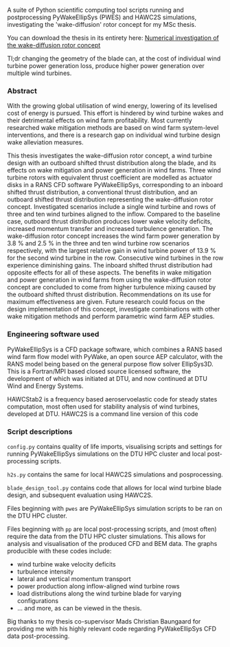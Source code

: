 A suite of Python scientific computing tool scripts running and postprocessing PyWakeEllipSys (PWES) and HAWC2S simulations, investigating the 'wake-diffusion' rotor concept for my MSc thesis. 

You can download the thesis in its entirety here: [Numerical investigation of the wake-diffusion rotor concept](http://resolver.tudelft.nl/uuid:f4a34434-a186-4127-aedd-d9d8f5e62c2a)


Tl;dr changing the geometry of the blade can, at the cost of individual wind turbine power generation loss, produce higher power generation over multiple wind turbines.

### Abstract
With the growing global utilisation of wind energy, lowering of its levelised cost of energy is pursued. This effort is hindered by wind turbine wakes and their detrimental effects on wind farm profitability. Most currently researched wake mitigation methods are based on wind farm system-level interventions, and there is a research gap on individual wind turbine design wake alleviation measures.

This thesis investigates the wake-diffusion rotor concept, a wind turbine design with an outboard shifted thrust distribution along the blade, and its effects on wake mitigation and power generation in wind farms.
Three wind turbine rotors with equivalent thrust coefficient are modelled as actuator disks in a RANS CFD software PyWakeEllipSys, corresponding to an inboard shifted thrust distribution, a conventional thrust distribution, and an outboard shifted thrust distribution representing the wake-diffusion rotor concept. Investigated scenarios include a single wind turbine and rows of three and ten wind turbines aligned to the inflow.
Compared to the baseline case, outboard thrust distribution produces lower wake velocity deficits, increased momentum transfer and increased turbulence generation. The wake-diffusion rotor concept increases the wind farm power generation by 3.8 % and 2.5 % in the three and ten wind turbine row scenarios respectively, with the largest relative gain in wind turbine power of 13.9 % for the second wind turbine in the row. Consecutive wind turbines in the row experience diminishing gains. The inboard shifted thrust distribution had opposite effects for all of these aspects.
The benefits in wake mitigation and power generation in wind farms from using the wake-diffusion rotor concept are concluded to come from higher turbulence mixing caused by the outboard shifted thrust distribution. Recommendations on its use for maximum effectiveness are given. Future research could focus on the design implementation of this concept, investigate combinations with other wake mitigation methods and perform parametric wind farm AEP studies.

### Engineering software used
PyWakeEllipSys is a CFD package software, which combines a RANS based wind farm flow model with PyWake, an open source AEP calculator, with the RANS model being based on the general purpose flow solver EllipSys3D. This is a Fortran/MPI based closed source licensed software, the development of which was initiated at DTU, and now continued at DTU Wind and Energy Systems. 

HAWCStab2 is a frequency based aeroservoelastic code for steady states computation, most often used for stability analysis of wind turbines, developed at DTU. HAWC2S is a command line version of this code

### Script descriptions
`config.py` contains quality of life imports, visualising scripts and settings for running PyWakeEllipSys simulations on the DTU HPC cluster and local post-processing scripts.

`h2s.py` contains the same for local HAWC2S simulations and posprocessing.

`blade_design_tool.py` contains code that allows for local wind turbine blade design, and subsequent evaluation using HAWC2S.


Files beginning with `pwes` are PyWakeEllipSys simulation scripts to be ran on the DTU HPC cluster.

Files beginning with `pp` are local post-processing scripts, and (most often) require the data from the DTU HPC cluster simulations. This allows for analysis and visualisation of the produced CFD and BEM data. The graphs producible with these codes include: 
- wind turbine wake velocity deficits
- turbulence intensity
- lateral and vertical momentum transport 
- power production along inflow-aligned wind turbine rows
- load distributions along the wind turbine blade for varying configurations
- ... and more, as can be viewed in the thesis. 

Big thanks to my thesis co-supervisor Mads Christian Baungaard for providing me with his highly relevant code regarding PyWakeEllipSys CFD data post-processing.


